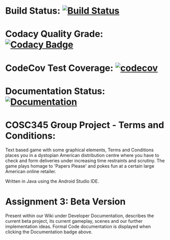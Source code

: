# Build Status: [![Build Status](https://travis-ci.org/RedSoutherly/tac.svg?branch=master)](https://travis-ci.org/RedSoutherly/tac)

# Codacy Quality Grade: [![Codacy Badge](https://api.codacy.com/project/badge/Grade/33aa73ec0a97462e9209fe6ef4c94abf)](https://app.codacy.com/manual/RedSoutherly/tac?utm_source=github.com&utm_medium=referral&utm_content=RedSoutherly/tac&utm_campaign=Badge_Grade_Dashboard)

# CodeCov Test Coverage: [![codecov](https://codecov.io/gh/RedSoutherly/tac/branch/master/graph/badge.svg)](https://codecov.io/gh/RedSoutherly/tac)

# Documentation Status: [![Documentation](https://codedocs.xyz/RedSoutherly/tac.svg)](https://codedocs.xyz/RedSoutherly/tac/annotated.html)

# COSC345 Group Project - Terms and Conditions:
Text based game with some graphical elements, Terms and Conditions places you in a dystopian American distribution centre where you have to check and form deliveries under increasing time restraints and scrutiny. The game plays homage to 'Papers Please' and pokes fun at a certain large American online retailer.

Written in Java using the Android Studio IDE.

# Assignment 3: Beta Version
Present within our Wiki under Developer Documentation, describes the current beta project, its current gameplay, scenes and our further implementation ideas.
Formal Code documentation is displayed when clicking the Documentation badge above.

